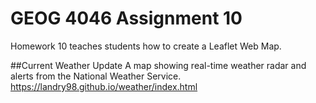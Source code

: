 # GEOG 4046 Assignment 10
Homework 10 teaches students how to create a Leaflet Web Map.

##Current Weather Update
A map showing real-time weather radar and alerts from the National Weather Service.
<https://landry98.github.io/weather/index.html>
